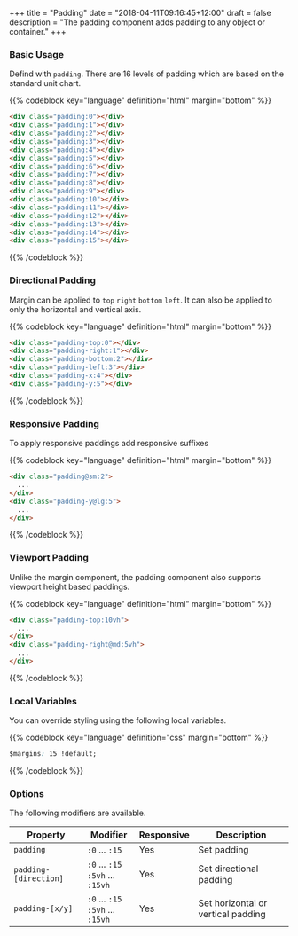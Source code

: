 +++
title = "Padding"
date = "2018-04-11T09:16:45+12:00"
draft = false
description = "The padding component adds padding to any object or container."
+++

### Basic Usage

Defind with `padding`. There are 16 levels of padding which are based on the standard unit chart.

{{% codeblock key="language" definition="html" margin="bottom" %}}
```html
<div class="padding:0"></div>
<div class="padding:1"></div>
<div class="padding:2"></div>
<div class="padding:3"></div>
<div class="padding:4"></div>
<div class="padding:5"></div>
<div class="padding:6"></div>
<div class="padding:7"></div>
<div class="padding:8"></div>
<div class="padding:9"></div>
<div class="padding:10"></div>
<div class="padding:11"></div>
<div class="padding:12"></div>
<div class="padding:13"></div>
<div class="padding:14"></div>
<div class="padding:15"></div>
```
{{% /codeblock %}}

### Directional Padding

Margin can be applied to `top` `right` `bottom` `left`. It can also be applied to only the horizontal and vertical axis.

{{% codeblock key="language" definition="html" margin="bottom" %}}
```html
<div class="padding-top:0"></div>
<div class="padding-right:1"></div>
<div class="padding-bottom:2"></div>
<div class="padding-left:3"></div>
<div class="padding-x:4"></div>
<div class="padding-y:5"></div>
```
{{% /codeblock %}}

### Responsive Padding

To apply responsive paddings add responsive suffixes

{{% codeblock key="language" definition="html" margin="bottom" %}}
```html
<div class="padding@sm:2">
  ...
</div>
<div class="padding-y@lg:5">
  ...
</div>
```
{{% /codeblock %}}

### Viewport Padding

Unlike the margin component, the padding component also supports viewport height based paddings.

{{% codeblock key="language" definition="html" margin="bottom" %}}
```html
<div class="padding-top:10vh">
  ...
</div>
<div class="padding-right@md:5vh">
  ...
</div>
```
{{% /codeblock %}}

### Local Variables

You can override styling using the following local variables.

{{% codeblock key="language" definition="css" margin="bottom" %}}
```css
$margins: 15 !default;
```
{{% /codeblock %}}

### Options

The following modifiers are available.

<table class="table width:100% table:pile table@sm:unpile">
  <thead>
    <tr>
      <th>
        Property
      </th>
      <th>
        Modifier
      </th>
      <th>
        Responsive
      </th>
      <th>
        Description
      </th>
    </tr>
  </thead>
  <tr>
    <td data-label="Properties">
      <code>padding</code>
    </td>
    <td data-label="Attributes">
      <code>:0</code> ... <code>:15</code>
    </td>
    <td data-label="Responsive">
      Yes
    </td>
    <td class="row:reverse">
      Set padding
    </td>
  </tr>
  <tr>
    <td data-label="Properties">
      <code>padding-[direction]</code>
    </td>
    <td data-label="Attributes">
      <code>:0</code> ... <code>:15</code><br>
      <code>:5vh</code> ... <code>:15vh</code>
    </td>
    <td data-label="Responsive">
      Yes
    </td>
    <td class="row:reverse">
      Set directional padding
    </td>
  </tr>
  <tr>
    <td data-label="Properties">
      <code>padding-[x/y]</code>
    </td>
    <td data-label="Attributes">
      <code>:0</code> ... <code>:15</code><br>
      <code>:5vh</code> ... <code>:15vh</code>
    </td>
    <td data-label="Responsive">
      Yes
    </td>
    <td class="row:reverse">
      Set horizontal or vertical padding
    </td>
  </tr>
</table>
